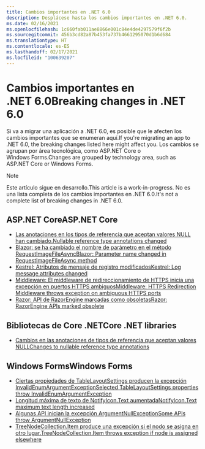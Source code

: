 ```yaml
---
title: Cambios importantes en .NET 6.0
description: Desplácese hasta los cambios importantes en .NET 6.0.
ms.date: 02/16/2021
ms.openlocfilehash: 1c660fab011ae8866e001c84e4de4297579f6f2b
ms.sourcegitcommit: 456b3cd82a87b453fa737b4661295070d1b6d684
ms.translationtype: HT
ms.contentlocale: es-ES
ms.lasthandoff: 02/17/2021
ms.locfileid: "100639207"
---
```

# <a name="breaking-changes-in-net-60"></a><span data-ttu-id="b1c72-103">Cambios importantes en .NET 6.0</span><span class="sxs-lookup"><span data-stu-id="b1c72-103">Breaking changes in .NET 6.0</span></span>

<span data-ttu-id="b1c72-104">Si va a migrar una aplicación a .NET 6.0, es posible que le afecten los cambios importantes que se enumeran aquí.</span><span class="sxs-lookup"><span data-stu-id="b1c72-104">If you're migrating an app to .NET 6.0, the breaking changes listed here might affect you.</span></span> <span data-ttu-id="b1c72-105">Los cambios se agrupan por área tecnológica, como ASP.NET Core o Windows Forms.</span><span class="sxs-lookup"><span data-stu-id="b1c72-105">Changes are grouped by technology area, such as ASP.NET Core or Windows Forms.</span></span>

> [!NOTE]
> <span data-ttu-id="b1c72-106">Este artículo sigue en desarrollo.</span><span class="sxs-lookup"><span data-stu-id="b1c72-106">This article is a work-in-progress.</span></span> <span data-ttu-id="b1c72-107">No es una lista completa de los cambios importantes en .NET 6.0.</span><span class="sxs-lookup"><span data-stu-id="b1c72-107">It's not a complete list of breaking changes in .NET 6.0.</span></span>

## <a name="aspnet-core"></a><span data-ttu-id="b1c72-108">ASP.NET Core</span><span class="sxs-lookup"><span data-stu-id="b1c72-108">ASP.NET Core</span></span>

- [<span data-ttu-id="b1c72-109">Las anotaciones en los tipos de referencia que aceptan valores NULL han cambiado.</span><span class="sxs-lookup"><span data-stu-id="b1c72-109">Nullable reference type annotations changed</span></span>](aspnet-core/6.0/nullable-reference-type-annotations-changed.md)
- [<span data-ttu-id="b1c72-110">Blazor: se ha cambiado el nombre de parámetro en el método RequestImageFileAsync</span><span class="sxs-lookup"><span data-stu-id="b1c72-110">Blazor: Parameter name changed in RequestImageFileAsync method</span></span>](aspnet-core/6.0/blazor-parameter-name-changed-in-method.md)
- [<span data-ttu-id="b1c72-111">Kestrel: Atributos de mensaje de registro modificados</span><span class="sxs-lookup"><span data-stu-id="b1c72-111">Kestrel: Log message attributes changed</span></span>](aspnet-core/6.0/kestrel-log-message-attributes-changed.md)
- [<span data-ttu-id="b1c72-112">Middleware: El middleware de redireccionamiento de HTTPS inicia una excepción en puertos HTTPS ambiguos</span><span class="sxs-lookup"><span data-stu-id="b1c72-112">Middleware: HTTPS Redirection Middleware throws exception on ambiguous HTTPS ports</span></span>](aspnet-core/6.0/middleware-ambiguous-https-ports-exception.md)
- [<span data-ttu-id="b1c72-113">Razor: API de RazorEngine marcadas como obsoletas</span><span class="sxs-lookup"><span data-stu-id="b1c72-113">Razor: RazorEngine APIs marked obsolete</span></span>](aspnet-core/6.0/razor-engine-apis-obsolete.md)

## <a name="core-net-libraries"></a><span data-ttu-id="b1c72-114">Bibliotecas de Core .NET</span><span class="sxs-lookup"><span data-stu-id="b1c72-114">Core .NET libraries</span></span>

- [<span data-ttu-id="b1c72-115">Cambios en las anotaciones de tipos de referencia que aceptan valores NULL</span><span class="sxs-lookup"><span data-stu-id="b1c72-115">Changes to nullable reference type annotations</span></span>](core-libraries/6.0/nullable-ref-type-annotation-changes.md)

## <a name="windows-forms"></a><span data-ttu-id="b1c72-116">Windows Forms</span><span class="sxs-lookup"><span data-stu-id="b1c72-116">Windows Forms</span></span>

- [<span data-ttu-id="b1c72-117">Ciertas propiedades de TableLayoutSettings producen la excepción InvalidEnumArgumentException</span><span class="sxs-lookup"><span data-stu-id="b1c72-117">Selected TableLayoutSettings properties throw InvalidEnumArgumentException</span></span>](windows-forms/6.0/tablelayoutsettings-apis-throw-invalidenumargumentexception.md)
- [<span data-ttu-id="b1c72-118">Longitud máxima de texto de NotifyIcon.Text aumentada</span><span class="sxs-lookup"><span data-stu-id="b1c72-118">NotifyIcon.Text maximum text length increased</span></span>](windows-forms/6.0/notifyicon-text-max-text-length-increased.md)
- [<span data-ttu-id="b1c72-119">Algunas API inician la excepción ArgumentNullException</span><span class="sxs-lookup"><span data-stu-id="b1c72-119">Some APIs throw ArgumentNullException</span></span>](windows-forms/6.0/apis-throw-argumentnullexception.md)
- [<span data-ttu-id="b1c72-120">TreeNodeCollection.Item produce una excepción si el nodo se asigna en otro lugar.</span><span class="sxs-lookup"><span data-stu-id="b1c72-120">TreeNodeCollection.Item throws exception if node is assigned elsewhere</span></span>](windows-forms/6.0/treenodecollection-item-throws-argumentexception.md)
